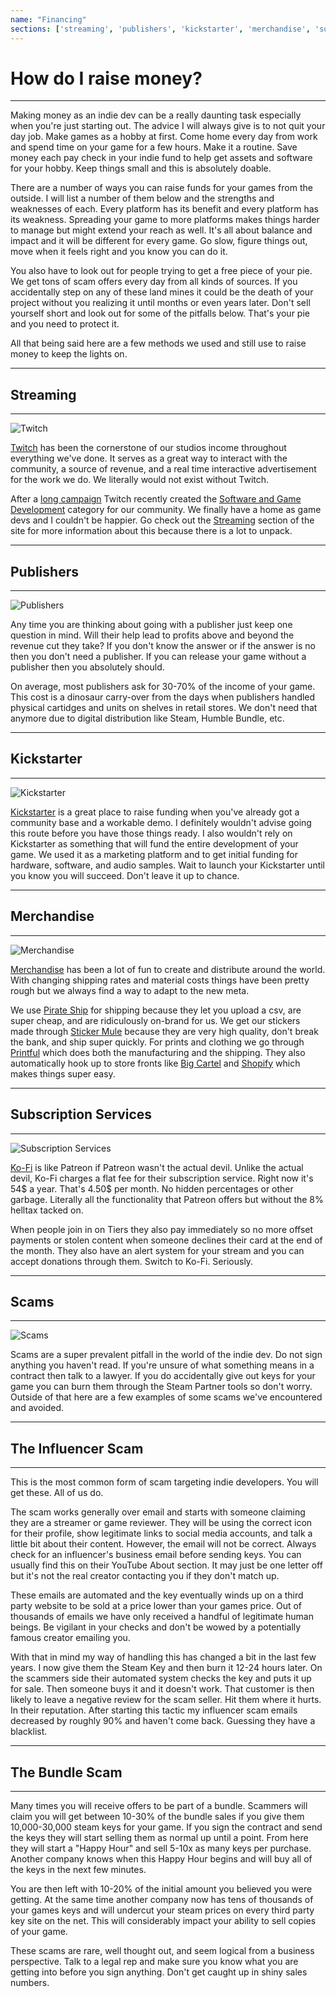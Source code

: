 ```yaml
---
name: "Financing"
sections: ['streaming', 'publishers', 'kickstarter', 'merchandise', 'subscription_services', 'scams']
---
```


# How do I raise money?
---

Making money as an indie dev can be a really daunting task especially when you're just starting out. The advice I will always give is to not quit your day job. Make games as a hobby at first. Come home every day from work and spend time on your game for a few hours. Make it a routine. Save money each pay check in your indie fund to help get assets and software for your hobby. Keep things small and this is absolutely doable.

There are a number of ways you can raise funds for your games from the outside. I will list a number of them below and the strengths and weaknesses of each. Every platform has its benefit and every platform has its weakness. Spreading your game to more platforms makes things harder to manage but might extend your reach as well. It's all about balance and impact and it will be different for every game. Go slow, figure things out, move when it feels right and you know you can do it.

You also have to look out for people trying to get a free piece of your pie. We get tons of scam offers every day from all kinds of sources. If you accidentally step on any of these land mines it could be the death of your project without you realizing it until months or even years later. Don't sell yourself short and look out for some of the pitfalls below. That's your pie and you need to protect it.

All that being said here are a few methods we used and still use to raise money to keep the lights on.

---

<div id="streaming">

## Streaming

---
![Twitch](gamedev/twitch_splash.jpg)

[Twitch](https://piratesoftware.live/) has been the cornerstone of our studios income throughout everything we've done. It serves as a great way to interact with the community, a source of revenue, and a real time interactive advertisement for the work we do. We literally would not exist without Twitch.

After a [long campaign](https://twitch.uservoice.com/forums/310210-discover-browsing-and-searching/suggestions/42795278-create-a-game-development-category) Twitch recently created the [Software and Game Development](https://www.twitch.tv/directory/game/Software%20and%20Game%20Development) category for our community. We finally have a home as game devs and I couldn't be happier. Go check out the [Streaming](https://www.develop.games/streaming) section of the site for more information about this because there is a lot to unpack.

---
</div>

<div id="publishers">

## Publishers

---
![Publishers](gamedev/publisher_splash.jpg)

Any time you are thinking about going with a publisher just keep one question in mind. Will their help lead to profits above and beyond the revenue cut they take? If you don't know the answer or if the answer is no then you don't need a publisher. If you can release your game without a publisher then you absolutely should.

On average, most publishers ask for 30-70% of the income of your game. This cost is a dinosaur carry-over from the days when publishers handled physical cartidges and units on shelves in retail stores. We don't need that anymore due to digital distribution like Steam, Humble Bundle, etc.

---
</div>

<div id="kickstarter">

## Kickstarter

---
![Kickstarter](gamedev/kick_splash.jpg)

[Kickstarter](https://www.kickstarter.com/projects/piratesoftware/heartbound) is a great place to raise funding when you've already got a community base and a workable demo. I definitely wouldn't advise going this route before you have those things ready. I also wouldn't rely on Kickstarter as something that will fund the entire development of your game. We used it as a marketing platform and to get initial funding for hardware, software, and audio samples. Wait to launch your Kickstarter until you know you will succeed. Don't leave it up to chance.

---
</div>

<div id="merchandise">

## Merchandise

---
![Merchandise](gamedev/merch_splash.jpg)

[Merchandise](https://piratesoftware.bigcartel.com/products) has been a lot of fun to create and distribute around the world. With changing shipping rates and material costs things have been pretty rough but we always find a way to adapt to the new meta.

We use [Pirate Ship](https://www.pirateship.com/) for shipping because they let you upload a csv, are super cheap, and are ridiculously on-brand for us. We get our stickers made through [Sticker Mule](https://www.stickermule.com/) because they are very high quality, don't break the bank, and ship super quickly. For prints and clothing we go through [Printful](https://www.printful.com/) which does both the manufacturing and the shipping. They also automatically hook up to store fronts like [Big Cartel](https://www.bigcartel.com/) and [Shopify](https://www.shopify.com/) which makes things super easy.

---
</div>

<div id="subscription_services">

## Subscription Services

---
![Subscription Services](gamedev/kofi_splash.png)

[Ko-Fi](https://ko-fi.com/piratesoftware/tiers) is like Patreon if Patreon wasn't the actual devil. Unlike the actual devil, Ko-Fi charges a flat fee for their subscription service. Right now it's 54$ a year. That's 4.50$ per month. No hidden percentages or other garbage. Literally all the functionality that Patreon offers but without the 8% helltax tacked on.

When people join in on Tiers they also pay immediately so no more offset payments or stolen content when someone declines their card at the end of the month. They also have an alert system for your stream and you can accept donations through them. Switch to Ko-Fi. Seriously.

---
</div>

<div id="scams">

## Scams

---
![Scams](gamedev/scam_splash.png)

Scams are a super prevalent pitfall in the world of the indie dev. Do not sign anything you haven't read. If you're unsure of what something means in a contract then talk to a lawyer. If you do accidentally give out keys for your game you can burn them through the Steam Partner tools so don't worry. Outside of that here are a few examples of some scams we've encountered and avoided.

---
## The Influencer Scam

---
This is the most common form of scam targeting indie developers.
You will get these.
All of us do.

The scam works generally over email and starts with someone claiming they are a streamer or game reviewer. They will be using the correct icon for their profile, show legitimate links to social media accounts, and talk a little bit about their content. However, the email will not be correct. Always check for an influencer's business email before sending keys. You can usually find this on their YouTube About section. It may just be one letter off but it's not the real creator contacting you if they don't match up.

These emails are automated and the key eventually winds up on a third party website to be sold at a price lower than your games price. Out of thousands of emails we have only received a handful of legitimate human beings. Be vigilant in your checks and don't be wowed by a potentially famous creator emailing you.

With that in mind my way of handling this has changed a bit in the last few years. I now give them the Steam Key and then burn it 12-24 hours later. On the scammers side their automated system checks the key and puts it up for sale. Then someone buys it and it doesn't work. That customer is then likely to leave a negative review for the scam seller. Hit them where it hurts. In their reputation. After starting this tactic my influencer scam emails decreased by roughly 90% and haven't come back. Guessing they have a blacklist.

---
## The Bundle Scam

---
Many times you will receive offers to be part of a bundle. Scammers will claim you will get between 10-30% of the bundle sales if you give them 10,000-30,000 steam keys for your game. If you sign the contract and send the keys they will start selling them as normal up until a point. From here they will start a "Happy Hour" and sell 5-10x as many keys per purchase. Another company knows when this Happy Hour begins and will buy all of the keys in the next few minutes.

You are then left with 10-20% of the initial amount you believed you were getting. At the same time another company now has tens of thousands of your games keys and will undercut your steam prices on every third party key site on the net. This will considerably impact your ability to sell copies of your game.

These scams are rare, well thought out, and seem logical from a business perspective. Talk to a legal rep and make sure you know what you are getting into before you sign anything. Don't get caught up in shiny sales numbers.
</div>